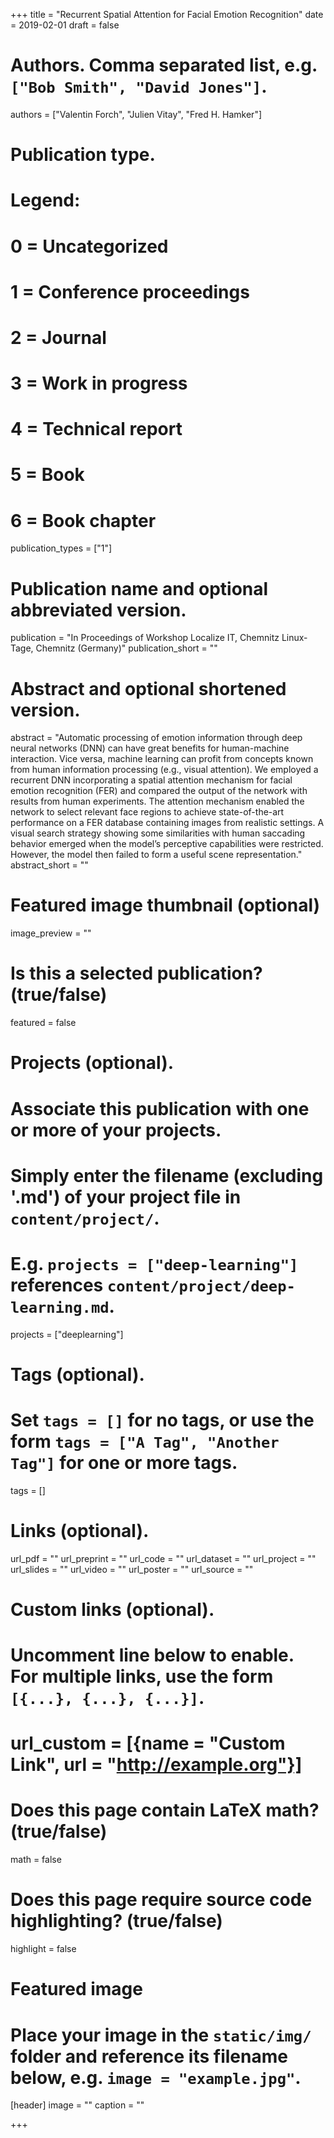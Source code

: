 +++
title = "Recurrent Spatial Attention for Facial Emotion Recognition"
date = 2019-02-01
draft = false

# Authors. Comma separated list, e.g. `["Bob Smith", "David Jones"]`.
authors = ["Valentin Forch", "Julien Vitay", "Fred H. Hamker"]

# Publication type.
# Legend:
# 0 = Uncategorized
# 1 = Conference proceedings
# 2 = Journal
# 3 = Work in progress
# 4 = Technical report
# 5 = Book
# 6 = Book chapter
publication_types = ["1"]

# Publication name and optional abbreviated version.
publication = "In Proceedings of Workshop Localize IT, Chemnitz Linux-Tage, Chemnitz (Germany)"
publication_short = ""

# Abstract and optional shortened version.
abstract = "Automatic processing of emotion information through deep neural networks (DNN) can have great benefits for human-machine interaction. Vice versa, machine learning can profit from concepts known from human information processing (e.g., visual attention). We employed a recurrent DNN incorporating a spatial attention mechanism for facial emotion recognition (FER) and compared the output of the network with results from human experiments. The attention mechanism enabled the network to select relevant face regions to achieve state-of-the-art performance on a FER database containing images from realistic settings. A visual search strategy showing some similarities with human saccading behavior emerged when the model’s perceptive capabilities were restricted. However, the model then failed to form a useful scene representation."
abstract_short = ""

# Featured image thumbnail (optional)
image_preview = ""

# Is this a selected publication? (true/false)
featured = false

# Projects (optional).
#   Associate this publication with one or more of your projects.
#   Simply enter the filename (excluding '.md') of your project file in `content/project/`.
#   E.g. `projects = ["deep-learning"]` references `content/project/deep-learning.md`.
projects = ["deeplearning"]

# Tags (optional).
#   Set `tags = []` for no tags, or use the form `tags = ["A Tag", "Another Tag"]` for one or more tags.
tags = []

# Links (optional).
url_pdf = ""
url_preprint = ""
url_code = ""
url_dataset = ""
url_project = ""
url_slides = ""
url_video = ""
url_poster = ""
url_source = ""

# Custom links (optional).
#   Uncomment line below to enable. For multiple links, use the form `[{...}, {...}, {...}]`.
# url_custom = [{name = "Custom Link", url = "http://example.org"}]

# Does this page contain LaTeX math? (true/false)
math = false

# Does this page require source code highlighting? (true/false)
highlight = false

# Featured image
# Place your image in the `static/img/` folder and reference its filename below, e.g. `image = "example.jpg"`.
[header]
image = ""
caption = ""

+++
